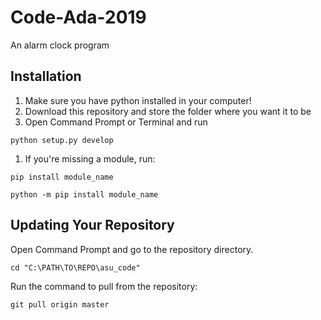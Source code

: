 # Code-Ada-2019

An alarm clock program

## Installation
1. Make sure you have python installed in your computer!
1. Download this repository and store the folder where you want it to be
1. Open Command Prompt or Terminal and run 
```shell
python setup.py develop
```
1. If you're missing a module, run: 
```shell
pip install module_name

python -m pip install module_name
```

## Updating Your Repository

Open Command Prompt and go to the repository directory.
```shell
cd "C:\PATH\TO\REPO\asu_code"
```
Run the command to pull from the repository:
```shell
git pull origin master
```

